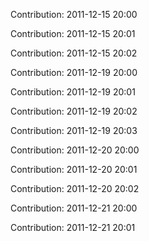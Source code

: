Contribution: 2011-12-15 20:00

Contribution: 2011-12-15 20:01

Contribution: 2011-12-15 20:02

Contribution: 2011-12-19 20:00

Contribution: 2011-12-19 20:01

Contribution: 2011-12-19 20:02

Contribution: 2011-12-19 20:03

Contribution: 2011-12-20 20:00

Contribution: 2011-12-20 20:01

Contribution: 2011-12-20 20:02

Contribution: 2011-12-21 20:00

Contribution: 2011-12-21 20:01

